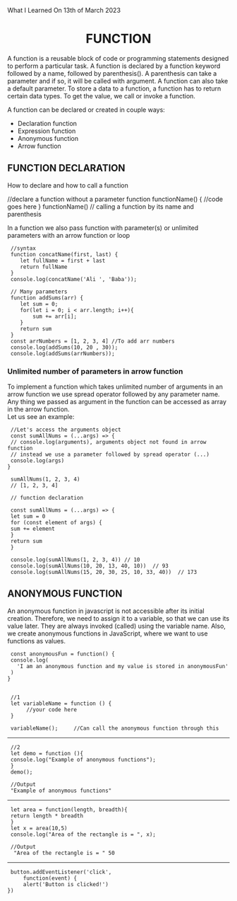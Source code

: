 What I Learned On 13th of March 2023

<h1 style="text-align: center;"> FUNCTION </h1>
<p>A function is a reusable block of code or programming statements designed to perform a particular task. A function is declared by a function keyword followed by a name, followed by parenthesis(). A parenthesis can take a parameter and if so, it will be called with argument. A function can also take a default parameter. To store a data to a function, a function has to return certain data types. To get the value, we call or invoke a function.<br>

A function can be declared or created in couple ways: </p>

<ul>
 <li>Declaration function</li>
 <li>Expression function</li>
 <li>Anonymous function</li>
 <li>Arrow function</li>
</ul>

## FUNCTION DECLARATION
<p>How to declare and how to call a function</p>
     //declare a function without a parameter
     function functionName() {
        //code goes here
     }
     functionName() // calling a function by its name and parenthesis

<p>In a function we also pass function with parameter(s) or unlimited parameters with an arrow function or loop

     //syntax
     function concatName(first, last) {
        let fullName = first + last
        return fullName
     }
     console.log(concatName('Ali ', 'Baba'));

     // Many parameters
     function addSums(arr) {
        let sum = 0;
        for(let i = 0; i < arr.length; i++){
            sum += arr[i];
        }
        return sum
     }
     const arrNumbers = [1, 2, 3, 4] //To add arr numbers
     console.log(addSums(10, 20 , 30));
     console.log(addSums(arrNumbers));

### Unlimited number of parameters in arrow function
<p>To implement a function which takes unlimited number of arguments in an arrow function we use spread operator followed by any parameter name. Any thing we passed as argument in the function can be accessed as array in the arrow function.<br> Let us see an example: </p>

     //Let's access the arguments object
     const sumAllNums = (...args) => {
     // console.log(arguments), arguments object not found in arrow function
     // instead we use a parameter followed by spread operator (...)
     console.log(args)
    }

     sumAllNums(1, 2, 3, 4)
     // [1, 2, 3, 4]

     // function declaration

     const sumAllNums = (...args) => {
     let sum = 0
     for (const element of args) {
     sum += element
     }
     return sum
     }

     console.log(sumAllNums(1, 2, 3, 4)) // 10
     console.log(sumAllNums(10, 20, 13, 40, 10))  // 93
     console.log(sumAllNums(15, 20, 30, 25, 10, 33, 40))  // 173

## ANONYMOUS FUNCTION
<p>An anonymous function in javascript is not accessible after its initial creation. Therefore, we need to assign it to a variable, so that we can use its value later. They are always invoked (called) using the variable name. Also, we create anonymous functions in JavaScript, where we want to use functions as values.</p>

     const anonymousFun = function() {
     console.log(
       'I am an anonymous function and my value is stored in anonymousFun'
     )
    }


     //1
     let variableName = function () {
          //your code here
     }

     variableName();     //Can call the anonymous function through this
<hr>

     //2
     let demo = function (){
     console.log("Example of anonymous functions");
     }
     demo();

     //Output
     "Example of anonymous functions"
 <hr>

     let area = function(length, breadth){
     return length * breadth 
     }
     let x = area(10,5) 
     console.log("Area of the rectangle is = ", x);

     //Output
      "Area of the rectangle is = " 50
<hr>

     button.addEventListener('click', 
         function(event) {
         alert('Button is clicked!')
    })







